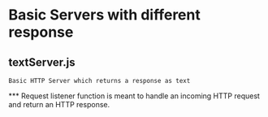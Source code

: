 
# Basic Servers with different response

## textServer.js
```
Basic HTTP Server which returns a response as text
```

*** Request listener function is meant to handle an incoming HTTP request and return an HTTP response.